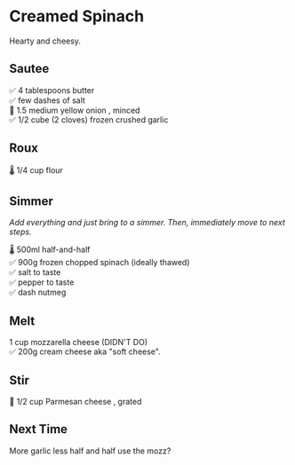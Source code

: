 # Creamed Spinach
Hearty and cheesy.

## Sautee
✅ 4 tablespoons butter  
✅ few dashes of salt  
🔪 1.5 medium yellow onion , minced  
✅ 1/2 cube (2 cloves) frozen crushed garlic  

## Roux
🌡️ 1/4 cup flour  

## Simmer
*Add everything and just bring to a simmer. Then, immediately move to next steps.*

🌡️ 500ml half-and-half  
✅ 900g frozen chopped spinach (ideally thawed)  
✅ salt to taste  
✅ pepper to taste  
✅ dash nutmeg  

## Melt
1 cup mozzarella cheese (DIDN'T DO)  
✅ 200g cream cheese aka "soft cheese".  

## Stir
🔪 1/2 cup Parmesan cheese , grated

## Next Time
More garlic
less half and half
use the mozz?